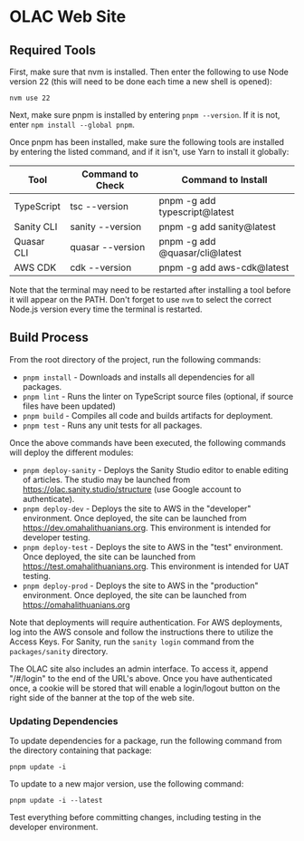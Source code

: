 # OLAC Web Site

## Required Tools

First, make sure that nvm is installed. Then enter the following to use Node version 22 (this will need to be done each
time a new shell is opened):

```nvm use 22```

Next, make sure pnpm is installed by entering ```pnpm --version```. If it is not, enter
```npm install --global pnpm```.

Once pnpm has been installed, make sure the following tools are installed by entering the listed command, and
if it isn't, use Yarn to install it globally:

| Tool       | Command to Check | Command to Install             |
|------------|------------------|--------------------------------|
| TypeScript | tsc --version    | pnpm -g add typescript@latest  |
| Sanity CLI | sanity --version | pnpm -g add sanity@latest      |
| Quasar CLI | quasar --version | pnpm -g add @quasar/cli@latest |
| AWS CDK    | cdk --version    | pnpm -g add aws-cdk@latest     |

Note that the terminal may need to be restarted after installing a tool before it will appear on the PATH. Don't
forget to use ```nvm``` to select the correct Node.js version every time the terminal is restarted.

## Build Process

From the root directory of the project, run the following commands:

* ```pnpm install``` - Downloads and installs all dependencies for all packages.
* ```pnpm lint``` - Runs the linter on TypeScript source files (optional, if source files have been updated)
* ```pnpm build``` - Compiles all code and builds artifacts for deployment.
* ```pnpm test``` - Runs any unit tests for all packages.

Once the above commands have been executed, the following commands will deploy the different modules:

* ```pnpm deploy-sanity``` - Deploys the Sanity Studio editor to enable editing of articles. The studio may be
  launched from https://olac.sanity.studio/structure (use Google account to authenticate).
* ```pnpm deploy-dev``` - Deploys the site to AWS in the "developer" environment. Once deployed, the site can be
  launched from https://dev.omahalithuanians.org. This environment is intended for developer testing.
* ```pnpm deploy-test``` - Deploys the site to AWS in the "test" environment. Once deployed, the site can be
  launched from https://test.omahalithuanians.org. This environment is intended for UAT testing.
* ```pnpm deploy-prod``` - Deploys the site to AWS in the "production" environment. Once deployed, the site can be
  launched from https://omahalithuanians.org

Note that deployments will require authentication. For AWS deployments, log into the AWS console and follow the
instructions there to utilize the Access Keys. For Sanity, run the ```sanity login``` command from the 
```packages/sanity``` directory.

The OLAC site also includes an admin interface. To access it, append "/#/login" to the end of the URL's above. Once
you have authenticated once, a cookie will be stored that will enable a login/logout button on the right side of the
banner at the top of the web site.

### Updating Dependencies

To update dependencies for a package, run the following command from the directory containing that package:

```pnpm update -i```

To update to a new major version, use the following command:

```pnpm update -i --latest```

Test everything before committing changes, including testing in the developer environment.
